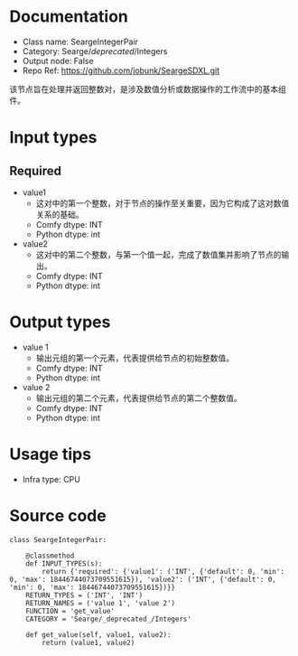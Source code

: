# Documentation
- Class name: SeargeIntegerPair
- Category: Searge/_deprecated_/Integers
- Output node: False
- Repo Ref: https://github.com/jobunk/SeargeSDXL.git

该节点旨在处理并返回整数对，是涉及数值分析或数据操作的工作流中的基本组件。

# Input types
## Required
- value1
    - 这对中的第一个整数，对于节点的操作至关重要，因为它构成了这对数值关系的基础。
    - Comfy dtype: INT
    - Python dtype: int
- value2
    - 这对中的第二个整数，与第一个值一起，完成了数值集并影响了节点的输出。
    - Comfy dtype: INT
    - Python dtype: int

# Output types
- value 1
    - 输出元组的第一个元素，代表提供给节点的初始整数值。
    - Comfy dtype: INT
    - Python dtype: int
- value 2
    - 输出元组的第二个元素，代表提供给节点的第二个整数值。
    - Comfy dtype: INT
    - Python dtype: int

# Usage tips
- Infra type: CPU

# Source code
```
class SeargeIntegerPair:

    @classmethod
    def INPUT_TYPES(s):
        return {'required': {'value1': ('INT', {'default': 0, 'min': 0, 'max': 18446744073709551615}), 'value2': ('INT', {'default': 0, 'min': 0, 'max': 18446744073709551615})}}
    RETURN_TYPES = ('INT', 'INT')
    RETURN_NAMES = ('value 1', 'value 2')
    FUNCTION = 'get_value'
    CATEGORY = 'Searge/_deprecated_/Integers'

    def get_value(self, value1, value2):
        return (value1, value2)
```